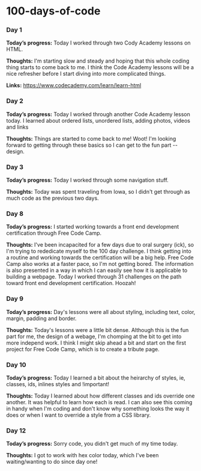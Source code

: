 # 100-days-of-code
### Day 1
**Today’s progress:** Today I worked through two Cody Academy lessons on HTML. 
 
**Thoughts:** I'm starting slow and steady and hoping that this whole coding thing starts to come back to me. I think the Code Academy lessons will be a nice refresher before I start diving into more complicated things. 

**Links:** https://www.codecademy.com/learn/learn-html

### Day 2
**Today’s progress:** Today I worked through another Code Academy lesson today. I learned about ordered lists, unordered lists, adding photos, videos and links
 
**Thoughts:** Things are started to come back to me! Woot! I'm looking forward to getting through these basics so I can get to the fun part -- design. 

### Day 3
**Today’s progress:** Today I worked through some navigation stuff. 
 
**Thoughts:** Today was spent traveling from Iowa, so I didn't get through as much code as the previous two days. 

### Day 8
**Today’s progress:** I started working towards a front end development certification through Free Code Camp. 
 
**Thoughts:** I've been incapacited for a few days due to oral surgery (ick), so I'm trying to rededicate myself to the 100 day challenge. I think getting into a routine and working towards the certification will be a big help. Free Code Camp also works at a faster pace, so I'm not getting bored. The information is also presented in a way in which I can easily see how it is applicable to building a webpage. Today I worked through 31 challenges on the path toward front end development certification. Hoozah! 

### Day 9
**Today’s progress:** Day's lessons were all about styling, including text, color, margin, padding and border. 

**Thoughts:** Today's lessons were a little bit dense. Although this is the fun part for me, the design of a webage, I'm chomping at the bit to get into more independ work. I think I might skip ahead a bit and start on the first project for Free Code Camp, which is to create a tribute page.  

### Day 10
**Today’s progress:** Today I learned a bit about the heirarchy of styles, ie, classes, ids, inlines styles and !important!

**Thoughts:** Today I learned about how different classes and ids override one another. It was helpful to learn how each is read. I can also see this coming in handy when I'm coding and don't know why something looks the way it does or when I want to override a style from a CSS library. 

### Day 12
**Today’s progress:** Sorry code, you didn't get much of my time today. 

**Thoughts:** I got to work with hex color today, which I've been waiting/wanting to do since day one! 
